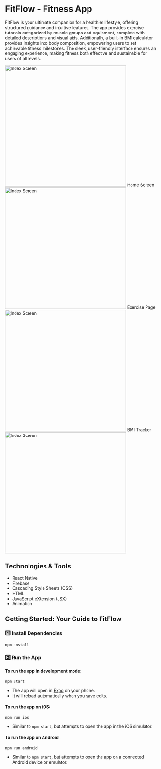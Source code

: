 # FitFlow - Fitness App

FitFlow is your ultimate companion for a healthier lifestyle, offering structured guidance and intuitive features. The app provides exercise tutorials categorized by muscle groups and equipment, complete with detailed descriptions and visual aids. Additionally, a built-in BMI calculator provides insights into body composition, empowering users to set achievable fitness milestones. The sleek, user-friendly interface ensures an engaging experience, making fitness both effective and sustainable for users of all levels.


<img src="assets/images/index_screen.jpeg" alt="Index Screen" width="400"/>
Home Screen

<img src="assets/images/home_screen.jpeg" alt="Index Screen" width="400"/>
Exercise Page

<img src="assets/images/Exercise.jpeg" alt="Index Screen" width="400"/>
BMI Tracker 

<img src="assets/images/BMI_Tracker.jpeg" alt="Index Screen" width="400"/>

## Technologies & Tools
- React Native  
- Firebase  
- Cascading Style Sheets (CSS)  
- HTML  
- JavaScript eXtension (JSX)  
- Animation  

## Getting Started: Your Guide to FitFlow

### 1️⃣ Install Dependencies

```bash
npm install
```

### 2️⃣ Run the App

#### To run the app in development mode:

```bash
npm start
```

- The app will open in [Expo](https://expo.io) on your phone.
- It will reload automatically when you save edits.

#### To run the app on iOS:

```bash
npm run ios
```

- Similar to `npm start`, but attempts to open the app in the iOS simulator.

#### To run the app on Android:

```bash
npm run android
```

- Similar to `npm start`, but attempts to open the app on a connected Android device or emulator.

